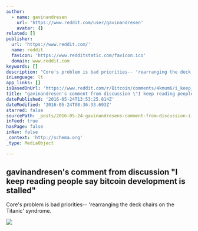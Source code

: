 ```yaml
---
author:
  - name: gavinandresen
    url: 'https://www.reddit.com/user/gavinandresen'
    avatar: {}
related: []
publisher:
  url: 'https://www.reddit.com/'
  name: reddit
  favicon: 'https://www.redditstatic.com/favicon.ico'
  domain: www.reddit.com
keywords: []
description: "Core's problem is bad priorities-- 'rearranging the deck chairs on the Titanic' syndrome."
inLanguage: lt
app_links: []
isBasedOnUrl: 'https://www.reddit.com/r/Bitcoin/comments/4kmum6/i_keep_reading_people_say_bitcoin_development_is/d3g8wu0'
title: "gavinandresen's comment from discussion \"I keep reading people say bitcoin development is stalled\""
datePublished: '2016-05-24T13:53:25.814Z'
dateModified: '2016-05-24T08:36:33.693Z'
starred: false
sourcePath: _posts/2016-05-24-gavinandresens-comment-from-discussion-i-keep-reading-peop.md
inFeed: true
hasPage: false
inNav: false
_context: 'http://schema.org'
_type: MediaObject

---
```

<article style=""><h1>gavinandresen's comment from discussion "I keep reading people say bitcoin development is stalled"</h1><p>Core's problem is bad priorities-- 'rearranging the deck chairs on the Titanic' syndrome.</p><img src="https://i.redditmedia.com/gzYp53HehO6w21CBXyiLHph_4HPKvLoM2FRzCYXcfpU.jpg?w=320&amp;s=33e1297404f08c3aedb9c46009bad35e" /></article>